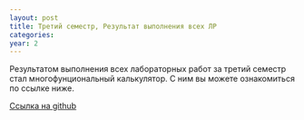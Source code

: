 ```yaml
---
layout: post
title: Третий семестр, Результат выполнения всех ЛР
categories: 
year: 2
---
```


Результатом выполнения всех лабораторных работ за третий семестр стал многофунциональный калькулятор. С ним вы можете ознакомиться по ссылке ниже.

[Ссылка на github](https://github.com/gromh-gromh/Python-calculator)
